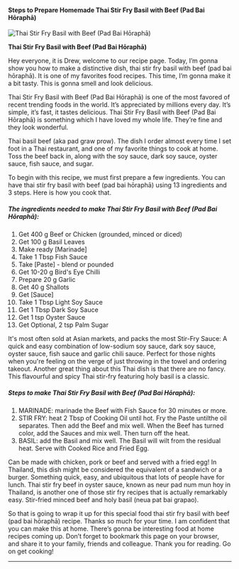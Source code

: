             

#### Steps to Prepare Homemade Thai Stir Fry Basil with Beef (Pad Bai Hōraphā)

![Thai Stir Fry Basil with Beef (Pad Bai Hōraphā)](https://img-global.cpcdn.com/recipes/f0bfdf371ecc9c71/751x532cq70/thai-stir-fry-basil-with-beef-pad-bai-horapha-recipe-main-photo.jpg)

**Thai Stir Fry Basil with Beef (Pad Bai Hōraphā)**

Hey everyone, it is Drew, welcome to our recipe page. Today, I’m gonna show you how to make a distinctive dish, thai stir fry basil with beef (pad bai hōraphā). It is one of my favorites food recipes. This time, I’m gonna make it a bit tasty. This is gonna smell and look delicious.

Thai Stir Fry Basil with Beef (Pad Bai Hōraphā) is one of the most favored of recent trending foods in the world. It’s appreciated by millions every day. It’s simple, it’s fast, it tastes delicious. Thai Stir Fry Basil with Beef (Pad Bai Hōraphā) is something which I have loved my whole life. They’re fine and they look wonderful.

Thai basil beef (aka pad graw prow). The dish I order almost every time I set foot in a Thai restaurant, and one of my favorite things to cook at home. Toss the beef back in, along with the soy sauce, dark soy sauce, oyster sauce, fish sauce, and sugar.

To begin with this recipe, we must first prepare a few ingredients. You can have thai stir fry basil with beef (pad bai hōraphā) using 13 ingredients and 3 steps. Here is how you cook that.

##### The ingredients needed to make Thai Stir Fry Basil with Beef (Pad Bai Hōraphā):

1.  Get 400 g Beef or Chicken (grounded, minced or diced)
2.  Get 100 g Basil Leaves
3.  Make ready \[Marinade\]
4.  Take 1 Tbsp Fish Sauce
5.  Take \[Paste\] - blend or pounded
6.  Get 10-20 g Bird's Eye Chilli
7.  Prepare 20 g Garlic
8.  Get 40 g Shallots
9.  Get \[Sauce\]
10.  Take 1 Tbsp Light Soy Sauce
11.  Get 1 Tbsp Dark Soy Sauce
12.  Get 1 tsp Oyster Sauce
13.  Get Optional, 2 tsp Palm Sugar

It's most often sold at Asian markets, and packs the most Stir-Fry Sauce: A quick and easy combination of low-sodium soy sauce, dark soy sauce, oyster sauce, fish sauce and garlic chili sauce. Perfect for those nights when you're feeling on the verge of just throwing in the towel and ordering takeout. Another great thing about this Thai dish is that there are no fancy. This flavourful and spicy Thai stir-fry featuring holy basil is a classic.

##### Steps to make Thai Stir Fry Basil with Beef (Pad Bai Hōraphā):

1.  MARINADE: marinade the Beef with Fish Sauce for 30 minutes or more.
2.  STIR FRY: heat 2 Tbsp of Cooking Oil until hot. Fry the Paste until​ the oil separates. Then add the Beef and mix well. When the Beef has turned color, add the Sauces and mix well. Then turn off the heat.
3.  BASIL: add the Basil and mix well. The Basil will wilt from the residual heat. Serve with Cooked Rice and Fried Egg.

Can be made with chicken, pork or beef and served with a fried egg! In Thailand, this dish might be considered the equivalent of a sandwich or a burger. Something quick, easy, and ubiquitous that lots of people have for lunch. Thai stir fry beef in oyster sauce, known as neur pad num mun hoy in Thailand, is another one of those stir fry recipes that is actually remarkably easy. Stir-fried minced beef and holy basil (neua pat bai grapao).

So that is going to wrap it up for this special food thai stir fry basil with beef (pad bai hōraphā) recipe. Thanks so much for your time. I am confident that you can make this at home. There’s gonna be interesting food at home recipes coming up. Don’t forget to bookmark this page on your browser, and share it to your family, friends and colleague. Thank you for reading. Go on get cooking!

* * *